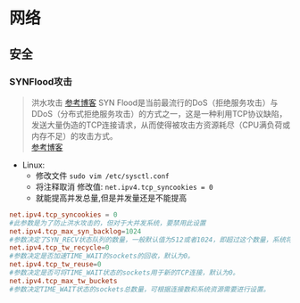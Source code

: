 # 网络

## 安全
### SYNFlood攻击
> 洪水攻击 [参考博客](http://xfocus.net/articles/200106/208.html) SYN Flood是当前最流行的DoS（拒绝服务攻击）与DDoS（分布式拒绝服务攻击）的方式之一，这是一种利用TCP协议缺陷，发送大量伪造的TCP连接请求，从而使得被攻击方资源耗尽（CPU满负荷或内存不足）的攻击方式。<br/>
> [参考博客](http://www.cnblogs.com/popduke/p/5823801.html)

- Linux:
    - 修改文件 `sudo vim /etc/sysctl.conf `
    - 将注释取消 修改值: `net.ipv4.tcp_syncookies = 0`
    - 就能提高并发总量,但是并发量还是不能提高
```conf
net.ipv4.tcp_syncookies = 0  
#此参数是为了防止洪水攻击的，但对于大并发系统，要禁用此设置
net.ipv4.tcp_max_syn_backlog=1024
#参数决定了SYN_RECV状态队列的数量，一般默认值为512或者1024，即超过这个数量，系统将不再接受新的TCP连接请求，一定程度上可以防止系统资源耗尽。可根据情况增加该值以接受更多的连接请求。
net.ipv4.tcp_tw_recycle=0
#参数决定是否加速TIME_WAIT的sockets的回收，默认为0。
net.ipv4.tcp_tw_reuse=0
#参数决定是否可将TIME_WAIT状态的sockets用于新的TCP连接，默认为0。
net.ipv4.tcp_max_tw_buckets
#参数决定TIME_WAIT状态的sockets总数量，可根据连接数和系统资源需要进行设置。 
```
